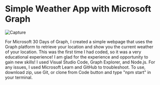 # Simple Weather App with Microsoft Graph

![Capture](https://user-images.githubusercontent.com/116681133/204674012-1c51b958-9f76-4beb-b123-38c186b47878.JPG)

For Microsoft 30 Days of Graph, I created a simple webpage that uses the Graph platform to retrieve your location and show you the current weather of your location.
This was the first time I had coded, so it was a very educational experience! I am glad for the experience and opportunity to gain new skills!
I used Visual Studio Code, Graph Explorer, and Node.js. 
For any issues, I used Microsoft Learn and GitHub to troubleshoot.
To use, download zip, use Git, or clone from Code button and type "npm start" in your terminal.
